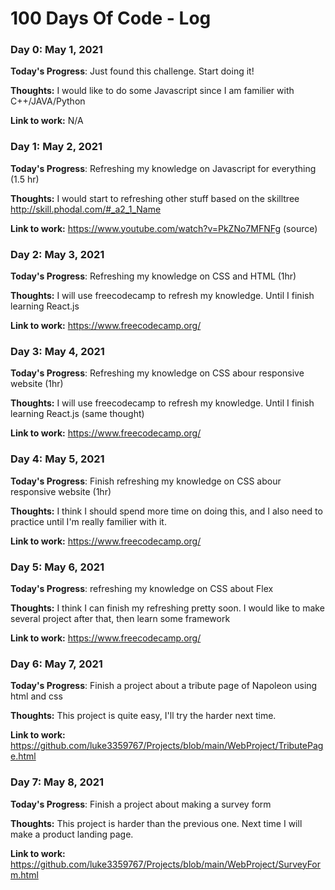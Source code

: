# 100 Days Of Code - Log

### Day 0: May 1, 2021 

**Today's Progress**: Just found this challenge. Start doing it!

**Thoughts:** I would like to do some Javascript since I am familier with C++/JAVA/Python 

**Link to work:** N/A

### Day 1: May 2, 2021 

**Today's Progress**: Refreshing my knowledge on Javascript for everything (1.5 hr)

**Thoughts:** I would start to refreshing other stuff based on the skilltree http://skill.phodal.com/#_a2_1_Name 

**Link to work:** https://www.youtube.com/watch?v=PkZNo7MFNFg (source)


### Day 2: May 3, 2021 

**Today's Progress**: Refreshing my knowledge on CSS and HTML (1hr)

**Thoughts:** I will use freecodecamp to refresh my knowledge. Until I finish learning React.js

**Link to work:** https://www.freecodecamp.org/ 

### Day 3: May 4, 2021 

**Today's Progress**: Refreshing my knowledge on CSS abour responsive website (1hr)

**Thoughts:** I will use freecodecamp to refresh my knowledge. Until I finish learning React.js (same thought)

**Link to work:** https://www.freecodecamp.org/ 

### Day 4: May 5, 2021 
**Today's Progress**: Finish refreshing my knowledge on CSS abour responsive website (1hr)

**Thoughts:** I think I should spend more time on doing this, and I also need to practice until I'm really familier with it.

**Link to work:** https://www.freecodecamp.org/ 


### Day 5: May 6, 2021 
**Today's Progress**: refreshing my knowledge on CSS about Flex

**Thoughts:** I think I can finish my refreshing pretty soon. I would like to make several project after that, then learn some framework

**Link to work:** https://www.freecodecamp.org/ 

### Day 6: May 7, 2021 
**Today's Progress**: Finish a project about a tribute page of Napoleon using html and css

**Thoughts:** This project is quite easy, I'll try the harder next time.

**Link to work:** https://github.com/luke3359767/Projects/blob/main/WebProject/TributePage.html

### Day 7: May 8, 2021 
**Today's Progress**: Finish a project about making a survey form

**Thoughts:** This project is harder than the previous one. Next time I will make a product landing page.

**Link to work:** https://github.com/luke3359767/Projects/blob/main/WebProject/SurveyForm.html

